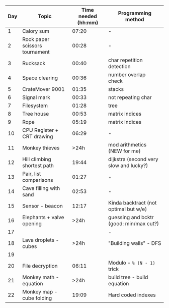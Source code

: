 | Day | Topic                          | Time needed (hh:mm) | Programming method                      |
| --- | ------------------------------ | ------------------- | --------------------------------------- |
| 1   | Calory sum                     | 07:20               | -                                       |
| 2   | Rock paper scissors tournament | 00:28               | -                                       |
| 3   | Rucksack                       | 00:40               | char repetition detection               |
| 4   | Space clearing                 | 00:36               | number overlap check                    |
| 5   | CrateMover 9001                | 01:35               | stacks                                  |
| 6   | Signal mark                    | 00:33               | not repeating char                      |
| 7   | Filesystem                     | 01:28               | tree                                    |
| 8   | Tree house                     | 00:53               | matrix indices                          |
| 9   | Rope                           | 05:19               | matrix indices                          |
| 10  | CPU Register + CRT drawing     | 06:29               | -                                       |
| 11  | Monkey thieves                 | >24h                | mod arithmetics (NEW for me)            |
| 12  | Hill climbing shortest path    | 19:44               | dijkstra (second very slow and lucky?)  |
| 13  | Pair, list comparisons         | 01:27               | -                                       |
| 14  | Cave filling with sand         | 02:53               | -                                       |
| 15  | Sensor - beacon                | 12:17               | Kinda backtract (not optimal but w/e)   |
| 16  | Elephants + valve opening      | >24h                | guessing and bcktr (good: min/max cut?) |
| 17  |                                |                     | -                                       |
| 18  | Lava droplets - cubes          | >24h                | "Building walls" - DFS                  |
| 19  |                                |                     |                                         |
| 20  | File decryption                | 06:11               | Modulo - `% (N - 1)` trick              |
| 21  | Monkey math - equation         | >24h                | build tree - build equation             |
| 22  | Monkey map - cube folding      | 19:09               | Hard coded indexes                      |

